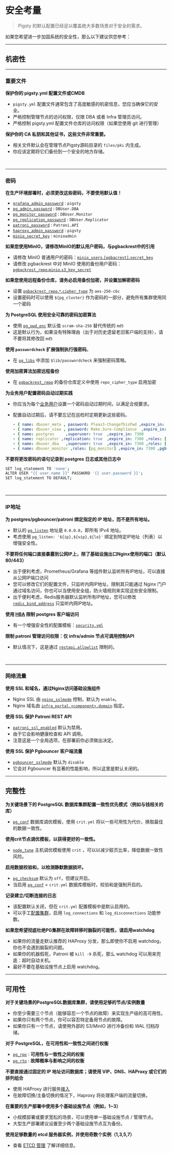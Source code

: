 # 安全考量

> Pigsty 的默认配置已经足以覆盖绝大多数场景对于安全的需求。

如果您希望进一步加固系统的安全性，那么以下建议供您参考：


----------------

## 机密性


----------------

### 重要文件

**保护你的 pigsty.yml 配置文件或CMDB**
- `pigsty.yml` 配置文件通常包含了高度敏感的机密信息，您应当确保它的安全。
- 严格控制管理节点的访问权限，仅限 DBA 或者 Infra 管理员访问。
- 严格控制 pigsty.yml 配置文件仓库的访问权限（如果您使用 git 进行管理）


**保护你的 CA 私钥和其他证书，这些文件非常重要。**
- 相关文件默认会在管理节点Pigsty源码目录的 `files/pki` 内生成。
- 你应该定期将它们备份到一个安全的地方存储。

<br>

----------------

### 密码

**在生产环境部署时，必须更改这些密码，不要使用默认值！**
- [`grafana_admin_password`](param#grafana_admin_password)   : `pigsty`
- [`pg_admin_password`](param#pg_admin_password)             : `DBUser.DBA`
- [`pg_monitor_password`](param#pg_monitor_password)         : `DBUser.Monitor`
- [`pg_replication_password`](param#pg_replication_password) : `DBUser.Replicator`
- [`patroni_password`](param#patroni_password)               : `Patroni.API`
- [`haproxy_admin_password`](param#haproxy_admin_password)   : `pigsty`
- [`minio_secret_key`](param#minio_secret_key)               : `minioadmin`

**如果您使用MinIO，请修改MinIO的默认用户密码，与pgbackrest中的引用**
- 请修改 MinIO 普通用户的密码：[`minio_users`.`[pgbacrest]`.`secret_key`](PARAM#minio_users)
- 请修改 pgbackrest 中对 MinIO 使用的备份用户密码：[`pgbackrest_repo`.`minio`.`s3_key_secret`](PARAM#pgbackrest_repo)

**如果您使用远程备份仓库，请务必启用备份加密，并设置加解密密码**
- 设置 [`pgbackrest_repo`.`*`.`cipher_type`](PARAM#pgbackrest_repo) 为 `aes-256-cbc`
- 设置密码时可以使用 `${pg_cluster}` 作为密码的一部分，避免所有集群使用同一个密码

**为 PostgreSQL 使用安全可靠的密码加密算法**
- 使用 [`pg_pwd_enc`](param#pg_pwd_enc) 默认值 `scram-sha-256` 替代传统的 `md5`
- 这是默认行为，如果没有特殊理由（出于对历史遗留老旧客户端的支持），请不要将其修改回 `md5`

**使用 `passwordcheck` 扩展强制执行强密码**。
- 在 [`pg_libs`](param#pg_libs) 中添加 `$lib/passwordcheck` 来强制密码策略。

**使用加密算法加密远程备份**
- 在 [`pgbackrest_repo`](param#pgbackrest_repo) 的备份仓库定义中使用 `repo_cipher_type` 启用加密

**为业务用户配置密码自动过期实践**
- 你应当为每个[业务用户](PGSQL-USER#定义用户)设置一个密码自动过期时间，以满足合规要求。
- 配置自动过期后，请不要忘记在巡检时定期更新这些密码。

  ```yaml
  - { name: dbuser_meta , password: Pleas3-ChangeThisPwd ,expire_in: 7300 ,pgbouncer: true ,roles: [ dbrole_admin ]    ,comment: pigsty admin user }
  - { name: dbuser_view , password: Make.3ure-Compl1ance  ,expire_in: 7300 ,pgbouncer: true ,roles: [ dbrole_readonly ] ,comment: read-only viewer for meta database }
  - { name: postgres     ,superuser: true  ,expire_in: 7300                        ,comment: system superuser }
  - { name: replicator ,replication: true  ,expire_in: 7300 ,roles: [pg_monitor, dbrole_readonly]   ,comment: system replicator }
  - { name: dbuser_dba   ,superuser: true  ,expire_in: 7300 ,roles: [dbrole_admin]  ,pgbouncer: true ,pool_mode: session, pool_connlimit: 16 , comment: pgsql admin user }
  - { name: dbuser_monitor ,roles: [pg_monitor] ,expire_in: 7300 ,pgbouncer: true ,parameters: {log_min_duration_statement: 1000 } ,pool_mode: session ,pool_connlimit: 8 ,comment: pgsql monitor user }
  ```

**不要将更改密码的语句记录到 postgres 日志或其他日志中**

  ```bash
  SET log_statement TO 'none';
  ALTER USER "{{ user.name }}" PASSWORD '{{ user.password }}';
  SET log_statement TO DEFAULT;
  ```

<br>

----------------

### IP地址

**为 postgres/pgbouncer/patroni 绑定指定的 IP 地址，而不是所有地址。**
- 默认的 [`pg_listen`](param#pg_listen) 地址是 `0.0.0.0`，即所有 IPv4 地址。
- 考虑使用 `pg_listen: '${ip},${vip},${lo}'` 绑定到特定IP地址（列表）以增强安全性。

**不要将任何端口直接暴露到公网IP上，除了基础设施出口Nginx使用的端口（默认80/443）**
- 出于便利考虑，Prometheus/Grafana 等组件默认监听所有IP地址，可以直接从公网IP端口访问
- 您可以修改它们的配置文件，只监听内网IP地址，限制其只能通过 Nginx 门户通过域名访问，你也可以当使用安全组，防火墙规则来实现这些安全限制。
- 出于便利考虑，Redis服务器默认监听所有IP地址，您可以修改 [`redis_bind_address`](PARAM#redis_bind_address) 只监听内网IP地址。

**使用 [HBA](pgsql-hba) 限制 postgres 客户端访问**
- 有一个增强安全性的配置模板：[`security.yml`](https://github.com/Vonng/pigsty/blob/master/files/pigsty/security.yml)

**限制 patroni 管理访问权限：仅 infra/admin 节点可调用控制API**
- 默认情况下，这是通过 [`restapi.allowlist`](https://github.com/Vonng/pigsty/blob/master/roles/pgsql/templates/oltp.yml#L109) 限制的。

<br>

----------------

### 网络流量

**使用 SSL 和域名，通过Nginx访问基础设施组件**
- Nginx SSL 由 [`nginx_sslmode`](param#nginx_sslmode) 控制，默认为 `enable`。
- Nginx 域名由 [`infra_portal.<component>.domain`](param#infra_portal) 指定。

**使用 SSL 保护 Patroni REST API**
- [`patroni_ssl_enabled`](param#patroni_ssl_enabled) 默认为禁用。
- 由于它会影响健康检查和 API 调用。
- 注意这是一个全局选项，在部署前你必须做出决定。

**使用 SSL 保护 Pgbouncer 客户端流量**
- [`pgbouncer_sslmode`](param#pgbouncer_sslmode) 默认为 `disable`
- 它会对 Pgbouncer 有显著的性能影响，所以这里是默认关闭的。




----------------

## 完整性

**为关键场景下的 PostgreSQL 数据库集群配置一致性优先模式（例如与钱相关的库）**
- [`pg_conf`](param#pg_conf) 数据库调优模板，使用 `crit.yml` 将以一些可用性为代价，换取最佳的数据一致性。

**使用crit节点调优模板，以获得更好的一致性。**
- [`node_tune`](param#node_tune) 主机调优模板使用 `crit` ，可以以减少脏页比率，降低数据一致性风险。

**启用数据校验和，以检测静默数据损坏。**
- [`pg_checksum`](param#pg_checksum) 默认为 `off`，但建议开启。
- 当启用 [`pg_conf`](param#pg_conf) = `crit.yml` 数据库模板时，校验和是强制开启的。

**记录建立/切断连接的日志**
- 该配置默认关闭，但在 `crit.yml` 配置模板中是默认启用的。
- 可以手工[配置集群](pgsql-admin#配置集群)，启用 `log_connections` 和 `log_disconnections` 功能参数。

**如果您希望彻底杜绝PG集群在故障转移时脑裂的可能性，请启用watchdog**
- 如果你的流量走默认推荐的 HAProxy 分发，那么即使你不启用 watchdog，你也不会遇到脑裂的问题。 
- 如果你的机器假死，Patroni 被 `kill -9` 杀死，那么 watchdog 可以用来兜底：超时自动关机。
- 最好不要在基础设施节点上启用 watchdog。 


----------------

## 可用性

**对于关键场景的PostgreSQL数据库集群，请使用足够的节点/实例数量**
- 你至少需要三个节点（能够容忍一个节点的故障）来实现生产级的高可用性。
- 如果你只有两个节点，你可以容忍特定备用节点的故障。
- 如果你只有一个节点，请使用外部的 S3/MinIO 进行冷备份和 WAL 归档存储。

**对于 PostgreSQL，在可用性和一致性之间进行权衡**
- [`pg_rpo`](param#pg_rpo) : **可用性与一致性之间的权衡**
- [`pg_rto`](param#pg_rto) : **故障概率与影响之间的权衡**

**不要直接通过固定的 IP 地址访问数据库；请使用 VIP、DNS、HAProxy 或它们的排列组合**
- 使用 HAProxy 进行服务[接入](PGSQL-SVC#接入服务)
- 在故障切换/主备切换的情况下，Haproxy 将处理客户端的流量切换。

**在重要的生产部署中使用多个基础设施节点（例如，1~3）**
- 小规模部署或要求宽松的场景，可以使用单一基础设施节点 / 管理节点。
- 大型生产部署建议设置至少两个基础设施节点互为备份。

**使用足够数量的 etcd 服务器实例，并使用奇数个实例（1,3,5,7）**
- 查看 [ETCD 管理](ETCD#管理) 了解详细信息。